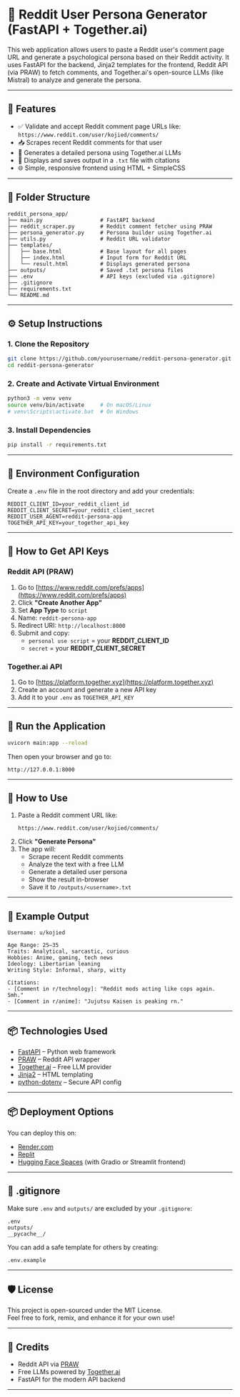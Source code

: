 # 🧠 Reddit User Persona Generator (FastAPI + Together.ai)

This web application allows users to paste a Reddit user's comment page URL and generate a psychological persona based on their Reddit activity. It uses FastAPI for the backend, Jinja2 templates for the frontend, Reddit API (via PRAW) to fetch comments, and Together.ai's open-source LLMs (like Mistral) to analyze and generate the persona.

---

## 🚀 Features

- ✅ Validate and accept Reddit comment page URLs like:  
  `https://www.reddit.com/user/kojied/comments/`
- 📥 Scrapes recent Reddit comments for that user
- 🧠 Generates a detailed persona using Together.ai LLMs
- 📂 Displays and saves output in a `.txt` file with citations
- 🌐 Simple, responsive frontend using HTML + SimpleCSS

---

## 📁 Folder Structure

```
reddit_persona_app/
├── main.py                  # FastAPI backend
├── reddit_scraper.py        # Reddit comment fetcher using PRAW
├── persona_generator.py     # Persona builder using Together.ai
├── utils.py                 # Reddit URL validator
├── templates/
│   ├── base.html            # Base layout for all pages
│   ├── index.html           # Input form for Reddit URL
│   └── result.html          # Displays generated persona
├── outputs/                 # Saved .txt persona files
├── .env                     # API keys (excluded via .gitignore)
├── .gitignore
├── requirements.txt
└── README.md
```

---

## ⚙️ Setup Instructions

### 1. Clone the Repository

```bash
git clone https://github.com/yourusername/reddit-persona-generator.git
cd reddit-persona-generator
```

### 2. Create and Activate Virtual Environment

```bash
python3 -m venv venv
source venv/bin/activate     # On macOS/Linux
# venv\Scripts\activate.bat  # On Windows
```

### 3. Install Dependencies

```bash
pip install -r requirements.txt
```

---

## 🔐 Environment Configuration

Create a `.env` file in the root directory and add your credentials:

```env
REDDIT_CLIENT_ID=your_reddit_client_id
REDDIT_CLIENT_SECRET=your_reddit_client_secret
REDDIT_USER_AGENT=reddit-persona-app
TOGETHER_API_KEY=your_together_api_key
```

---

## 🔑 How to Get API Keys

### Reddit API (PRAW)
1. Go to [https://www.reddit.com/prefs/apps](https://www.reddit.com/prefs/apps)
2. Click **"Create Another App"**
3. Set **App Type** to `script`
4. Name: `reddit-persona-app`
5. Redirect URI: `http://localhost:8000`
6. Submit and copy:
   - `personal use script` = your **REDDIT_CLIENT_ID**
   - `secret` = your **REDDIT_CLIENT_SECRET**

### Together.ai API
1. Go to [https://platform.together.xyz](https://platform.together.xyz)
2. Create an account and generate a new API key
3. Add it to your `.env` as `TOGETHER_API_KEY`

---

## 🧠 Run the Application

```bash
uvicorn main:app --reload
```

Then open your browser and go to:

```
http://127.0.0.1:8000
```

---

## 🧪 How to Use

1. Paste a Reddit comment URL like:
   ```
   https://www.reddit.com/user/kojied/comments/
   ```
2. Click **"Generate Persona"**
3. The app will:
   - Scrape recent Reddit comments
   - Analyze the text with a free LLM
   - Generate a detailed user persona
   - Show the result in-browser
   - Save it to `/outputs/<username>.txt`

---

## 📄 Example Output

```
Username: u/kojied

Age Range: 25–35  
Traits: Analytical, sarcastic, curious  
Hobbies: Anime, gaming, tech news  
Ideology: Libertarian leaning  
Writing Style: Informal, sharp, witty  

Citations:
- [Comment in r/technology]: "Reddit mods acting like cops again. Smh."
- [Comment in r/anime]: "Jujutsu Kaisen is peaking rn."
```

---

## 📦 Technologies Used

- [FastAPI](https://fastapi.tiangolo.com/) – Python web framework
- [PRAW](https://praw.readthedocs.io/) – Reddit API wrapper
- [Together.ai](https://platform.together.xyz) – Free LLM provider
- [Jinja2](https://jinja.palletsprojects.com/) – HTML templating
- [python-dotenv](https://pypi.org/project/python-dotenv/) – Secure API config

---

## 📦 Deployment Options

You can deploy this on:
- [Render.com](https://render.com/)
- [Replit](https://replit.com/)
- [Hugging Face Spaces](https://huggingface.co/spaces) (with Gradio or Streamlit frontend)

---

## 📄 .gitignore

Make sure `.env` and `outputs/` are excluded by your `.gitignore`:

```
.env
outputs/
__pycache__/
```

You can add a safe template for others by creating:

```
.env.example
```

---

## 🛡️ License

This project is open-sourced under the MIT License.  
Feel free to fork, remix, and enhance it for your own use!

---

## 🙌 Credits

- Reddit API via [PRAW](https://praw.readthedocs.io/)
- Free LLMs powered by [Together.ai](https://platform.together.xyz/)
- FastAPI for the modern API backend

---

